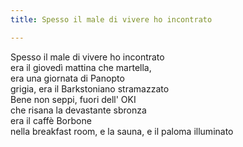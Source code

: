 ```yaml
---
title: Spesso il male di vivere ho incontrato

---
```


Spesso il male di vivere ho incontrato  
era il giovedì mattina che martella,  
era una giornata di Panopto  
grigia, era il Barkstoniano stramazzato  
Bene non seppi, fuori dell' OKI  
che risana la devastante sbronza  
era il caffè Borbone  
nella breakfast room, e la sauna, e il paloma illuminato  
